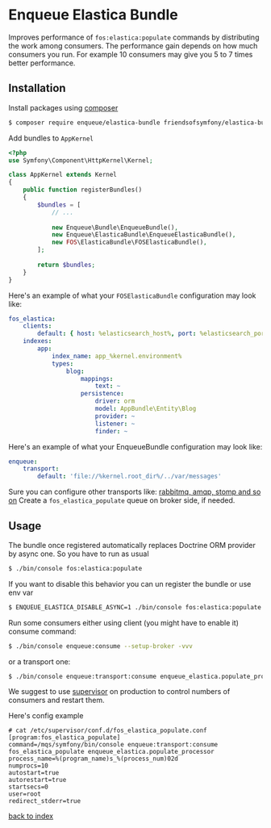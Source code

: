# Enqueue Elastica Bundle

Improves performance of `fos:elastica:populate` commands by distributing the work among consumers. 
The performance gain depends on how much consumers you run. 
For example 10 consumers may give you 5 to 7 times better performance.  

## Installation

Install packages using [composer](https://getcomposer.org/)

```bash
$ composer require enqueue/elastica-bundle friendsofsymfony/elastica-bundle
```

Add bundles to `AppKernel`

```php
<?php
use Symfony\Component\HttpKernel\Kernel;

class AppKernel extends Kernel
{
    public function registerBundles()
    {
        $bundles = [
            // ...
            
            new Enqueue\Bundle\EnqueueBundle(),
            new Enqueue\ElasticaBundle\EnqueueElasticaBundle(),
            new FOS\ElasticaBundle\FOSElasticaBundle(),
        ];
        
        return $bundles;
    }
}
```

Here's an example of what your `FOSElasticaBundle` configuration may look like:

```yaml
fos_elastica:
    clients:
        default: { host: %elasticsearch_host%, port: %elasticsearch_port% }
    indexes:
        app:
            index_name: app_%kernel.environment%
            types:
                blog:
                    mappings:
                        text: ~
                    persistence:
                        driver: orm
                        model: AppBundle\Entity\Blog
                        provider: ~
                        listener: ~
                        finder: ~
```

Here's an example of what your EnqueueBundle configuration may look like:

```yaml
enqueue:
    transport:
        default: 'file://%kernel.root_dir%/../var/messages'
```

Sure you can configure other transports like: [rabbitmq, amqp, stomp and so on](https://github.com/php-enqueue/enqueue-dev/blob/master/docs/bundle/config_reference.md)
Create a `fos_elastica_populate` queue on broker side, if needed.

## Usage 

The bundle once registered automatically replaces Doctrine ORM provider by async one. 
So you have to run as usual 
 
```bash
$ ./bin/console fos:elastica:populate 
```

If you want to disable this behavior you can un register the bundle or use env var

```bash
$ ENQUEUE_ELASTICA_DISABLE_ASYNC=1 ./bin/console fos:elastica:populate 
```

Run some consumers either using client (you might have to enable it) consume command:

```bash
$ ./bin/console enqueue:consume --setup-broker -vvv 
```

or a transport one: 
 
```bash
$ ./bin/console enqueue:transport:consume enqueue_elastica.populate_processor -vvv 
```

We suggest to use [supervisor](http://supervisord.org/) on production to control numbers of consumers and restart them.   

Here's config example

```
# cat /etc/supervisor/conf.d/fos_elastica_populate.conf 
[program:fos_elastica_populate]
command=/mqs/symfony/bin/console enqueue:transport:consume fos_elastica_populate enqueue_elastica.populate_processor
process_name=%(program_name)s_%(process_num)02d
numprocs=10
autostart=true
autorestart=true
startsecs=0
user=root
redirect_stderr=true
```

[back to index](../index.md)

